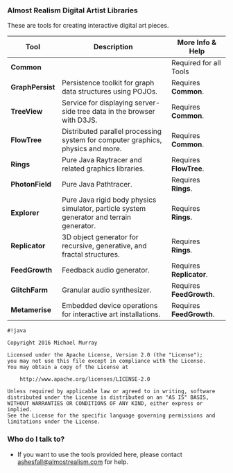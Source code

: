 ### Almost Realism Digital Artist Libraries ###

These are tools for creating interactive digital art pieces.


| Tool | Description | More Info & Help |
|---|---|---|
| **Common** |   | Required for all Tools |
| **GraphPersist** | Persistence toolkit for graph data structures using POJOs. | Requires **Common**. |
| **TreeView** | Service for displaying server-side tree data in the browser with D3JS. | Requires **Common**. |
| **FlowTree** | Distributed parallel processing system for computer graphics, physics and more. | Requires **Common**. |
| **Rings** | Pure Java Raytracer and related graphics libraries. | Requires **FlowTree**. |
| **PhotonField** | Pure Java Pathtracer. | Requires **Rings**. |
| **Explorer** | Pure Java rigid body physics simulator, particle system generator and terrain generator. | Requires **Rings**. |
| **Replicator** | 3D object generator for recursive, generative, and fractal structures. | Requires **Rings**. |
| **FeedGrowth** | Feedback audio generator. | Requires **Replicator**. |
| **GlitchFarm** | Granular audio synthesizer. | Requires **FeedGrowth**. |
| **Metamerise** | Embedded device operations for interactive art installations. | Requires **FeedGrowth**. |


```
#!java

Copyright 2016 Michael Murray

Licensed under the Apache License, Version 2.0 (the "License");
you may not use this file except in compliance with the License.
You may obtain a copy of the License at

    http://www.apache.org/licenses/LICENSE-2.0

Unless required by applicable law or agreed to in writing, software
distributed under the License is distributed on an "AS IS" BASIS,
WITHOUT WARRANTIES OR CONDITIONS OF ANY KIND, either express or implied.
See the License for the specific language governing permissions and
limitations under the License.
```

### Who do I talk to? ###

* If you want to use the tools provided here, please contact ashesfall@almostrealism.com for help.